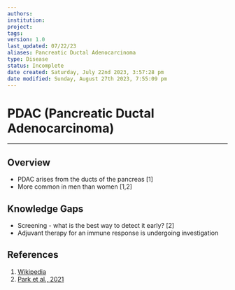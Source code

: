 ```yaml
---
authors: 
institution: 
project: 
tags: 
version: 1.0
last_updated: 07/22/23
aliases: Pancreatic Ductal Adenocarcinoma
type: Disease
status: Incomplete
date created: Saturday, July 22nd 2023, 3:57:28 pm
date modified: Sunday, August 27th 2023, 7:55:09 pm
---
```


# PDAC (Pancreatic Ductal Adenocarcinoma)
---

## Overview
- PDAC arises from the ducts of the pancreas [1]
- More common in men than women [1,2]

## Knowledge Gaps
- Screening - what is the best way to detect it early? [2]
- Adjuvant therapy for an immune response is undergoing investigation


## References
1. [Wikipedia](https://en.wikipedia.org/wiki/Pancreatic_cancer)
2. [Park et al., 2021](https://dx.doi.org/10.1001/jama.2021.13027)